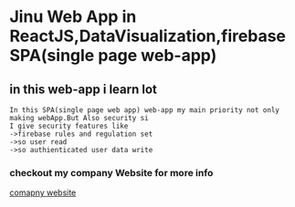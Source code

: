 # Jinu Web App in ReactJS,DataVisualization,firebase SPA(single page web-app)
**in this web-app i learn lot**
---
```
In this SPA(single page web app) web-app my main priority not only making webApp.But Also security si
I give security features like 
->firebase rules and regulation set
->so user read 
->so authienticated user data write
```
### checkout my company Website for more info
[comapny website](https://darshitgajjars.herokuapp.com)
